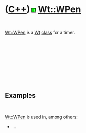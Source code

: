 



 

 

 

 

 

([C++](Cpp.md)) ![Wt](PicWt.png) [Wt::WPen](CppWPen.md)
=========================================================

 

[Wt::WPen](CppWPen.md) is a [Wt](CppWt.md) [class](CppClass.md) for a
timer.

 

 

 

 

 

Examples
--------

 

[Wt::WPen](CppWPen.md) is used in, among others:

-   ...

 

 

 

 

 





 



